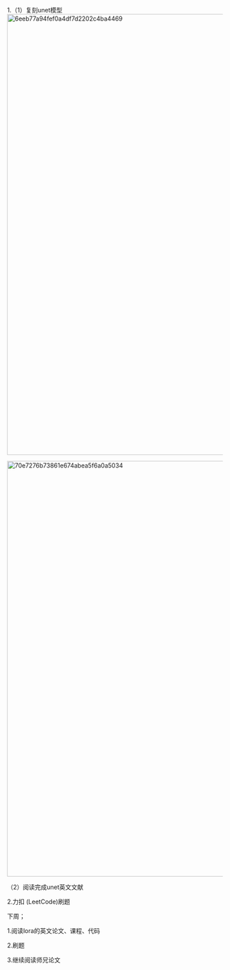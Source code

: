 1.（1）复刻unet模型
<img width="1920" height="1029" alt="6eeb77a94fef0a4df7d2202c4ba4469" src="https://github.com/user-attachments/assets/a6310999-ee86-4b4c-abb7-a78faab2162b" />


<img width="1826" height="970" alt="70e7276b73861e674abea5f6a0a5034" src="https://github.com/user-attachments/assets/a7a04878-cf7a-48f8-9f82-4ed8e77d41e8" />


（2）阅读完成unet英文文献

2.力扣 (LeetCode)刷题

下周；

1.阅读lora的英文论文、课程、代码

2.刷题

3.继续阅读师兄论文


